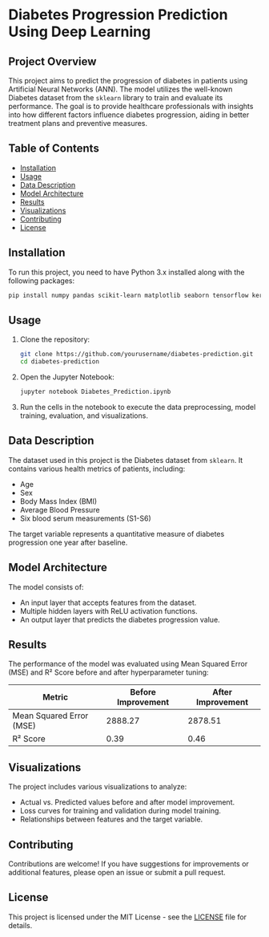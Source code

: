 # Diabetes Progression Prediction Using Deep Learning

## Project Overview

This project aims to predict the progression of diabetes in patients using Artificial Neural Networks (ANN). The model utilizes the well-known Diabetes dataset from the `sklearn` library to train and evaluate its performance.
The goal is to provide healthcare professionals with insights into how different factors influence diabetes progression, aiding in better treatment plans and preventive measures.

## Table of Contents

- [Installation](#installation)
- [Usage](#usage)
- [Data Description](#data-description)
- [Model Architecture](#model-architecture)
- [Results](#results)
- [Visualizations](#visualizations)
- [Contributing](#contributing)
- [License](#license)

## Installation

To run this project, you need to have Python 3.x installed along with the following packages:

```bash
pip install numpy pandas scikit-learn matplotlib seaborn tensorflow keras keras-tuner
```

## Usage

1. Clone the repository:
   ```bash
   git clone https://github.com/yourusername/diabetes-prediction.git
   cd diabetes-prediction
   ```

2. Open the Jupyter Notebook:
   ```bash
   jupyter notebook Diabetes_Prediction.ipynb
   ```

3. Run the cells in the notebook to execute the data preprocessing, model training, evaluation, and visualizations.

## Data Description

The dataset used in this project is the Diabetes dataset from `sklearn`. It contains various health metrics of patients, including:

- Age
- Sex
- Body Mass Index (BMI)
- Average Blood Pressure
- Six blood serum measurements (S1-S6)

The target variable represents a quantitative measure of diabetes progression one year after baseline.

## Model Architecture

The model consists of:
- An input layer that accepts features from the dataset.
- Multiple hidden layers with ReLU activation functions.
- An output layer that predicts the diabetes progression value.



## Results

The performance of the model was evaluated using Mean Squared Error (MSE) and R² Score before and after hyperparameter tuning:

| Metric                     | Before Improvement | After Improvement |
|----------------------------|--------------------|-------------------|
| Mean Squared Error (MSE)   | 2888.27            | 2878.51           |
| R² Score                   | 0.39               | 0.46              |

## Visualizations

The project includes various visualizations to analyze:
- Actual vs. Predicted values before and after model improvement.
- Loss curves for training and validation during model training.
- Relationships between features and the target variable.

## Contributing

Contributions are welcome! If you have suggestions for improvements or additional features, please open an issue or submit a pull request.

## License

This project is licensed under the MIT License - see the [LICENSE](LICENSE) file for details.

